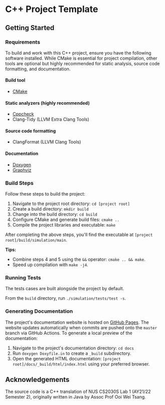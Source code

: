 # C++ Project Template

## Getting Started

### Requirements

To build and work with this C++ project, ensure you have the following software installed. While CMake is essential for project compilation, other tools are optional but highly recommended for static analysis, source code formatting, and documentation.

#### Build tool

- [CMake](https://cmake.org/download/)

#### Static analyzers (highly recommended)

- [Cppcheck](https://cppcheck.sourceforge.io/#download)
- Clang-Tidy (LLVM Extra Clang Tools)

#### Source code formatting

- ClangFormat (LLVM Clang Tools)

#### Documentation

- [Doxygen](https://www.doxygen.nl/download.html)
- [Graphviz](https://graphviz.org/download/)

### Build Steps

Follow these steps to build the project:

1. Navigate to the project root directory: `cd [project root]`
2. Create a build directory: `mkdir build`
3. Change into the build directory: `cd build`
4. Configure CMake and generate build files: `cmake ..`
5. Compile the project libraries and executable: `make`

After completing the above steps, you'll find the executable at `[project root]/build/simulation/main`.

**Tips:**

- Combine steps 4 and 5 using the `&&` operator: `cmake .. && make`.
- Speed up compilation with `make -j4`.

### Running Tests

The tests cases are built alongside the project by default.

From the `build` directory, run `./simulation/tests/test -s`.

### Generating Documentation

The project's documentation website is hosted on [GitHub Pages](https://huizhuansam.github.io/cpp_project_template/). The website updates automatically when commits are pushed onto the `master` branch via GitHub Actions. To generate a local preview of the documentation:

1. Navigate to the project's documentation directory: `cd docs`
2. Run `doxygen Doxyfile.in` to create a `_build` subdirectory.
3. Open the generated HTML documentation: `[project root]/docs/_build/html/index.html` using your preferred browser.

## Acknowledgements

The source code is a C++ translation of NUS CS2030S Lab 1 (AY21/22 Semester 2), originally written in Java by Assoc Prof Ooi Wei Tsang.
